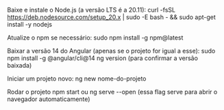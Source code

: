 Baixe e instale o Node.js (a versão LTS é a 20.11): curl -fsSL https://deb.nodesource.com/setup_20.x | sudo -E bash - &&
sudo apt-get install -y nodejs

Atualize o npm se necessário: sudo npm install -g npm@latest

Baixar a versão 14 do Angular (apenas se o projeto for igual a esse): sudo npm install -g @angular/cli@14 ng version (para confirmar a versão baixada)

Iniciar um projeto novo: ng new nome-do-projeto

Rodar o projeto npm start ou ng serve --open (essa flag serve para abrir o navegador automaticamente)